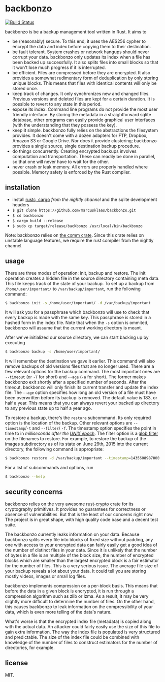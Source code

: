backbonzo
=========

[![Build Status](https://travis-ci.org/marcusklaas/backbonzo.svg?branch=master)](https://travis-ci.org/marcusklaas/backbonzo)

backbonzo is be a backup management tool written in Rust. It aims to

* be (reasonably) secure. To this end, it uses the AES256 cypher to encrypt the data and index before copying them to their destination.
* be fault tolerant. System crashes or network hangups should never corrupt your data. backbonzo only updates its index when a file has been backed up successfully. It also splits files into small blocks so that it won't lose much progress if it is interrupted.
* be efficient. Files are compressed before they are encrypted. It also provides a somewhat rudimentary form of deduplication by only storing unique blocks. This means that files with identical contents will only be stored once.
* keep track of changes. It only synchronizes new and changed files. Previous versions and deleted files are kept for a certain duration. It is possible to revert to any state in this period.
* expose its index. Command line programs do not provide the most user friendly interface. By storing the metadata in a straightforward sqlite database, other programs can easily provide graphical user interfaces (with the understanding that they possess the key).
* keep it simple. backbonzo fully relies on the abstractions the filesystem provides. It doesn't come with a dozen adapters for FTP, Dropbox, Amazon S3 or Google Drive. Nor does it provide clustering; backbonzo provides a single source, single destination backup procedure.
* do things concurrently. Creating encrypted backups involves computation and transportation. These can readily be done in parallel, so that one will never have to wait for the other.
* never crash or leak memory. All errors are properly handled where possible. Memory safety is enforced by the Rust compiler.

installation
------------

* install [rustc, cargo](http://www.rust-lang.org/install.html) *from the nightly channel* and the sqlite development headers
* `$ git clone https://github.com/marcusklaas/backbonzo.git`
* `$ cd backbonzo`
* `$ cargo build --release`
* `$ sudo cp target/release/backbonzo /usr/local/bin/backbonzo`

Note: backbonzo relies on [the comm crate](http://www.github.com/mahkoh/comm). Since this crate relies on unstable language features, we require the rust compiler from the nightly channel. 

usage
-----
There are three modes of operation: init, backup and restore. The init operation creates a hidden file in the source directory containing meta data. This file keeps track of the state of your backup. To set up a backup from `/home/user/important/` to `/var/backup/important`, run the following command:
```bash
$ backbonzo init -s /home/user/important/ -d /var/backup/important
```
It will ask you for a passphrase which backbonzo will use to check that every backup is made with the same key. This passphrase is stored in a hashed form in the index file. Note that when the `-s` option is ommited, backbonzo will assume that the current working directory is meant.

After we've initialized our source directory, we can start backing up by executing
```bash
$ backbonzo backup -s /home/user/important/
```
It will remember the destination we gave it earlier. This command will also remove backups of old versions files that are no longer used. There are a few relevant options for the backup command. The most important ones are `--timeout` (or `-T` for short) and `--age` (`-a`
for short). The former makes backbonzo exit shortly after a specified number of seconds. After the timeout, backbonzo will only finish its current transfer and update the index file. The `--age` option specifies how long an old version of a file must have been overwritten before its backup is removed. The default value is 183, or half a year. This means that you can always revert your backed up directory to any previous state up to half a year ago.

To restore a backup, there's the `restore` subcommand. Its only required option is the location of the backup. Other relevant options are `--timestamp`/`-t` and `--filter`/ `-f`. The timestamp option specifies the point in time to in *milliseconds after the [UNIX epoch](https://en.wikipedia.org/wiki/Unix_time)*. The filter option is a [glob filter](https://en.wikipedia.org/wiki/Glob_%28programming%29) on the filenames to restore. For example, to restore the backup of the images subdirectory as of its state on June 29th, 2015 into the current directory, the following command is appropriate:
```bash
$ backbonzo restore -d /var/backup/important --timestamp=1435608987000 --filter=images/**
```

For a list of subcommands and options, run
```bash
$ backbonzo --help
```

security concerns
-----------------
backbonzo relies on the very awesome [rust-crypto](https://github.com/dagenix/rust-crypto/) crate for its cryptography primitives. It provides no guarantees for correctness or absence of vulnerabilities. But that is the least of our concerns right now. The project is in great shape, with high quality code base and a decent test suite.

The backbonzo currently leaks information on your data. Because backbonzo splits every file into blocks of fixed size without padding, any one with access to your encrypted data can fairly easily get a good idea of the number of distinct files in your data. Since it is unlikely that the number of bytes in a file is an multiple of the block size, the number of encrypted blocks which are smaller than the largest encrypted block is a fair estimator for the number of files. This is a very serious issue. The average file size of your backup reveals a lot about your data. It could tell you are storing mostly videos, images or small log files.

backbonzo implements compression on a per-block basis. This means that before the data in a given block is encrypted, it is run through a compression algorithm such as zlib or lzma. As a result, it may be very slightly more difficult to determine the number of files. On the other hand, this causes backbonzo to leak information on the compressibility of your data, which is even more telling of the data's nature.

What's worse is that the encrypted index file (metadata) is copied along with the actual data. An attacker could fairly easily use the size of this file to gain extra information. The way the index file is populated is very structured and predictable. The size of the index file could be combined with knowledge of the number of files to construct estimators for the number of directories, for example.

license
-------

MIT.
